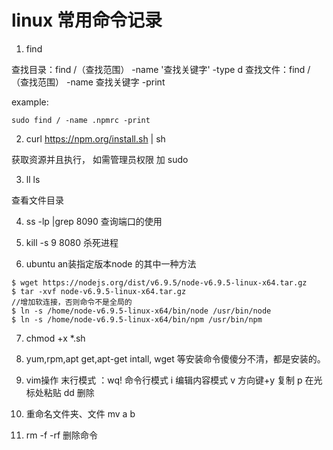 # linux 常用命令记录

1. find

查找目录：find /（查找范围） -name '查找关键字' -type d
查找文件：find /（查找范围） -name 查找关键字 -print

example:
```
sudo find / -name .npmrc -print
```
2. curl https://npm.org/install.sh | sh

获取资源并且执行， 如需管理员权限 加 sudo

3. ll ls 


查看文件目录



4. ss -lp |grep 8090  查询端口的使用


5. kill -s 9 8080 杀死进程


6. ubuntu an装指定版本node 的其中一种方法

```
$ wget https://nodejs.org/dist/v6.9.5/node-v6.9.5-linux-x64.tar.gz
$ tar -xvf node-v6.9.5-linux-x64.tar.gz
//增加软连接，否则命令不是全局的
$ ln -s /home/node-v6.9.5-linux-x64/bin/node /usr/bin/node
$ ln -s /home/node-v6.9.5-linux-x64/bin/npm /usr/bin/npm

```

7. chmod +x *.sh


8. yum,rpm,apt get,apt-get intall, wget 等安装命令傻傻分不清，都是安装的。

9. vim操作
    末行模式
    ：wq! 命令行模式
    i 编辑内容模式
    v   方向键+y 复制   p 在光标处粘贴  dd 删除

10.  重命名文件夹、文件   mv a b

11. rm -f -rf    删除命令






